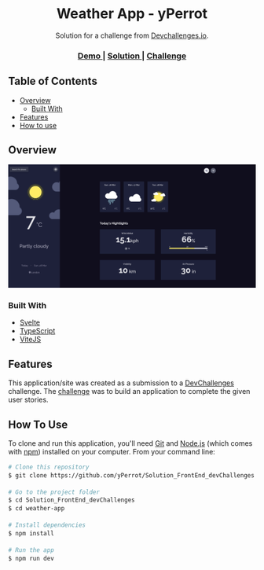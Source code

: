 <h1 align="center">Weather App - yPerrot</h1>

<div align="center">
   Solution for a challenge from  <a href="http://devchallenges.io" target="_blank">Devchallenges.io</a>.
</div>

<div align="center">
  <h3>
    <a href="https://yperrot-weather-app.netlify.app/">
      Demo
    </a>
    <span> | </span>
    <a href="https://github.com/yPerrot/Solution_FrontEnd_devChallenges/tree/main/weather-app">
      Solution
    </a>
    <span> | </span>
    <a href="https://devchallenges.io/challenges/mM1UIenRhK808W8qmLWv">
      Challenge
    </a>
  </h3>
</div>

<!-- TABLE OF CONTENTS -->

## Table of Contents

- [Overview](#overview)
  - [Built With](#built-with)
- [Features](#features)
- [How to use](#how-to-use)

<!-- OVERVIEW -->

## Overview

![screenshot](Desktop.png)

### Built With

<!-- This section should list any major frameworks that you built your project using. Here are a few examples.-->

- [Svelte](https://svelte.dev/)
- [TypeScript](https://www.typescriptlang.org/)
- [ViteJS](https://vitejs.dev/)

## Features

<!-- List the features of your application or follow the template. Don't share the figma file here :) -->

This application/site was created as a submission to a [DevChallenges](https://devchallenges.io/challenges) challenge. The [challenge](https://devchallenges.io/challenges/mM1UIenRhK808W8qmLWv) was to build an application to complete the given user stories.

## How To Use

To clone and run this application, you'll need [Git](https://git-scm.com) and [Node.js](https://nodejs.org/en/download/) (which comes with [npm](http://npmjs.com)) installed on your computer. From your command line:

```bash
# Clone this repository
$ git clone https://github.com/yPerrot/Solution_FrontEnd_devChallenges.git

# Go to the project folder
$ cd Solution_FrontEnd_devChallenges
$ cd weather-app

# Install dependencies
$ npm install

# Run the app
$ npm run dev
```
